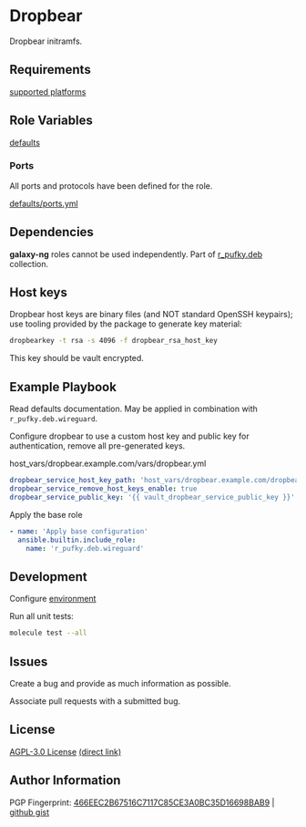 # Dropbear
Dropbear initramfs.

## Requirements
[supported platforms](https://github.com/r-pufky/ansible_dropbear/blob/main/meta/main.yml)

## Role Variables
[defaults](https://github.com/r-pufky/ansible_dropbear/tree/main/defaults/main)

### Ports
All ports and protocols have been defined for the role.

[defaults/ports.yml](https://github.com/r-pufky/ansible_dropbear/blob/main/defaults/main/ports.yml)

## Dependencies
**galaxy-ng** roles cannot be used independently. Part of
[r_pufky.deb](https://github.com/r-pufky/ansible_collection_deb) collection.

## Host keys
Dropbear host keys are binary files (and NOT standard OpenSSH keypairs); use
tooling provided by the package to generate key material:

``` bash
dropbearkey -t rsa -s 4096 -f dropbear_rsa_host_key
```

This key should be vault encrypted.

## Example Playbook
Read defaults documentation. May be applied in combination with
`r_pufky.deb.wireguard`.

Configure dropbear to use a custom host key and public key for authentication,
remove all pre-generated keys.

host_vars/dropbear.example.com/vars/dropbear.yml
``` yaml
dropbear_service_host_key_path: 'host_vars/dropbear.example.com/dropbear_rsa_host_key'
dropbear_service_remove_host_keys_enable: true
dropbear_service_public_key: '{{ vault_dropbear_service_public_key }}'
```

Apply the base role
``` yaml
- name: 'Apply base configuration'
  ansible.builtin.include_role:
    name: 'r_pufky.deb.wireguard'
```

## Development
Configure [environment](https://github.com/r-pufky/ansible_collection_docs/blob/main/dev/environment/README.md)

Run all unit tests:
``` bash
molecule test --all
```

## Issues
Create a bug and provide as much information as possible.

Associate pull requests with a submitted bug.

## License
[AGPL-3.0 License](https://www.tldrlegal.com/license/gnu-affero-general-public-license-v3-agpl-3-0)
 [(direct link)](https://github.com/r-pufky/ansible_dropbear/blob/main/LICENSE)

## Author Information
PGP Fingerprint: [466EEC2B67516C7117C85CE3A0BC35D16698BAB9](https://keys.openpgp.org/vks/v1/by-fingerprint/466EEC2B67516C7117C85CE3A0BC35D16698BAB9)
| [github gist](https://gist.github.com/r-pufky/a8df36977c55b5bb20829267c4c49d22)
